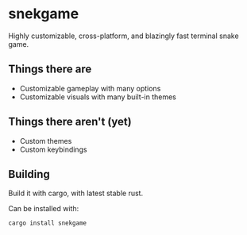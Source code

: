 # snekgame
Highly customizable, cross-platform, and blazingly fast terminal snake game.

## Things there are
- Customizable gameplay with many options
- Customizable visuals with many built-in themes

## Things there aren't (yet)
- Custom themes
- Custom keybindings

## Building
Build it with cargo, with latest stable rust.

Can be installed with:
```sh
cargo install snekgame
```

